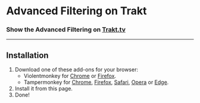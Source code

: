 <h1>Advanced Filtering on Trakt</h1>
<h3>Show the Advanced Filtering on <a href="https://trakt.tv/">Trakt.tv</a></h3>
<hr>
<h2>Installation</h2>
<ol>
    <li>Download one of these add-ons for your browser:
        <ul>
            <li>Violentmonkey for <a href="https://chrome.google.com/webstore/detail/violent-monkey/jinjaccalgkegednnccohejagnlnfdag">Chrome</a> or <a href="https://addons.mozilla.org/firefox/addon/violentmonkey/">Firefox</a>.</li>
            <li>Tampermonkey for <a href="https://chrome.google.com/webstore/detail/tampermonkey/dhdgffkkebhmkfjojejmpbldmpobfkfo">Chrome</a>, <a href="https://addons.mozilla.org/en-US/firefox/addon/tampermonkey/">Firefox</a>, <a href="https://safari-extensions.apple.com/details/?id=net.tampermonkey.safari-G3XV72R5TC">Safari</a>, <a href="https://addons.opera.com/en/extensions/details/tampermonkey-beta/">Opera</a> or <a href="https://www.microsoft.com/store/apps/9NBLGGH5162S">Edge</a>.</li>
        </ul>
    </li>
    <li>Install it from this page.</li>
    <li>Done!</li>
</ol>
